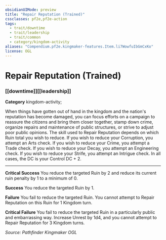 ```yaml
---
obsidianUIMode: preview
title: "Repair Reputation (Trained)"
cssclasses: pf2e,pf2e-action
tags:
  - trait/downtime
  - trait/leadership
  - trait/common
  - category/kingdom-activity
aliases: "Compendium.pf2e.kingmaker-features.Item.li7WowfuIbGmCxKo"
license: OGL
---
```

# Repair Reputation (Trained)

### [[downtime]][[leadership]]

**Category** kingdom-activity; 




When things have gotten out of hand in the kingdom and the nation's reputation has become damaged, you can focus efforts on a campaign to reassure the citizens and bring them closer together, stamp down crime, organize repairs and maintenance of public structures, or strive to adjust poor public opinions. The skill used to Repair Reputation depends on which Ruin total you wish to reduce. If you wish to reduce your Corruption, you attempt an Arts check. If you wish to reduce your Crime, you attempt a Trade check. If you wish to reduce your Decay, you attempt an Engineering check. If you wish to reduce your Strife, you attempt an Intrigue check. In all cases, the DC is your Control DC + 2.

* * *

**Critical Success** You reduce the targeted Ruin by 2 and reduce its current ruin penalty by 1 to a minimum of 0.

**Success** You reduce the targeted Ruin by 1.

**Failure** You fail to reduce the targeted Ruin. You cannot attempt to Repair Reputation on this Ruin for 1 Kingdom turn.

**Critical Failure** You fail to reduce the targeted Ruin in a particularly public and embarrassing way. Increase Unrest by 1d4, and you cannot attempt to Repair Reputation for 3 Kingdom turns.

*Source: Pathfinder Kingmaker*
*OGL*